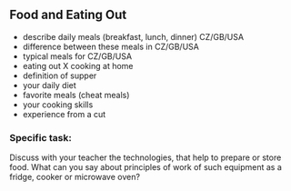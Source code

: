 ## Food and Eating Out

* describe daily meals (breakfast, lunch, dinner) CZ/GB/USA
* difference between these meals in CZ/GB/USA
* typical meals for CZ/GB/USA
* eating out X cooking at home
* definition of supper
* your daily diet
* favorite meals (cheat meals)
* your cooking skills
* experience from a cut

### Specific task:
Discuss with your teacher the technologies, that help to prepare or store food. What can you say about principles of work of such equipment as a fridge, cooker or microwave oven?